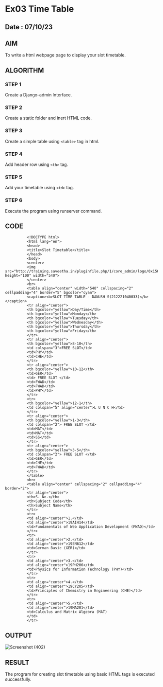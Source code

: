 # Ex03 Time Table
## Date : 07/10/23

## AIM
To write a html webpage page to display your slot timetable.

## ALGORITHM
### STEP 1
Create a Django-admin Interface.

### STEP 2
Create a static folder and inert HTML code.

### STEP 3
Create a simple table using ```<table>``` tag in html.

### STEP 4
Add header row using ```<th>``` tag.

### STEP 5
Add your timetable using ```<td>``` tag.

### STEP 6
Execute the program using runserver command.

## CODE
              <!DOCTYPE html>
              <html lang="en">
              <head>
              <title>Slot Timetable</title>
              </head>
              <body>
              <center>
              <img src="http://training.saveetha.in/pluginfile.php/1/core_admin/logo/0x150/1623542614/logo_1.png" height="100" width="540">
              </center>
              <br>
              <table align="center" width="540" cellspacing="2" cellpadding="4" border="5" bgcolor="cyan">
              <caption><b>SLOT TIME TABLE - DANUSH S(212221040033)</b></caption>
              <tr align="center">
              <th bgcolor="yellow">Day/Time</th>
              <th bgcolor="yellow">Monday</th>
              <th bgcolor="yellow">Tuesday</th>
              <th bgcolor="yellow">Wednesday</th>
              <th bgcolor="yellow">Thursday</th>
              <th bgcolor="yellow">Friday</th>
              </tr>
              <tr align="center">
              <th bgcolor="yellow">8-10</th>
              <td colspan="3">FREE SLOT</td>
              <td>PHY</td>
              <td>CHE</td>
              </tr>
              <tr align="center">
              <th bgcolor="yellow">10-12</th>
              <td>GER</td>
              <td> FREE SLOT </td>
              <td>FWAD</td>
              <td>FWAD</td>
              <td>PHY</td>
              </tr>
              <tr>
              <th bgcolor="yellow">12-1</th>
              <td colspan="5" align="center">L U N C H</td>
              </tr>
              <tr align="center">
              <th bgcolor="yellow">1-3</th>
              <td colspan="2"> FREE SLOT </td>
              <td>MAT</td>
              <td>MAT</td>
              <td>SS</td>
              </tr>
              <tr align="center">
              <th bgcolor="yellow">3-5</th>
              <td colspan="2"> FREE SLOT </td>
              <td>GER</td>
              <td>CHE</td>
              <td>FWAD</td>
              </tr>
              </table>
              <br>
              <table align="center" cellspacing="2" cellpadding="4" border="2">
              <tr align="center">
              <th>S. No.</th>
              <th>Subject Code</th>
              <th>Subject Name</th>
              </tr>
              <tr>
              <td align="center">1.</td>
              <td align="center">19AI414</td>
              <td>Fundamentals of Web Application Development (FWAD)</td>
              </tr>
              <tr>
              <td align="center">2.</td>
              <td align="center">19EN612</td>
              <td>German Basic (GER)</td>
              </tr>
              <tr>
              <td align="center">3.</td>
              <td align="center">19PH206</td>
              <td>Physics for Information Technology (PHY)</td>
              </tr>
              <tr>
              <td align="center">4.</td>
              <td align="center">19CY205</td>
              <td>Principles of Chemistry in Engineering (CHE)</td>
              </tr>
              <tr>
              <td align="center">5.</td>
              <td align="center">19MA201</td>
              <td>Calculus and Matrix Algebra (MAT)  
              </td>
              </tr>

## OUTPUT
![Screenshot (402)](https://github.com/danush564/slot/assets/98585166/32bbde9f-03d1-44ce-97e6-193f4f1a89b4)


## RESULT
The program for creating slot timetable using basic HTML tags is executed successfully.
